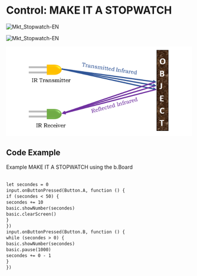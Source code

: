 # Control:  MAKE IT A STOPWATCH

![Mkt_Stopwatch-EN](https://github.com/Brilliant-Labs/bboard-tutorials-cards/blob/master/6_Control/Control6/Mkt_Stopwatch-EN.png?raw=true "Mkt_Stopwatch-ENN")

![Mkt_Stopwatch-EN](https://github.com/Brilliant-Labs/bboard-tutorials-v3/blob/master/bboard-tutorials-cards/6_Control/Control6/Mkt_Stopwatch-EN.png?raw=true "Mkt_Stopwatch-EN")

![Magic](https://github.com/Brilliant-Labs/bboard-tutorials-v3/blob/master/ir-distance/IRpic.png?raw=true "A magician's assistant")

## Code Example

Example MAKE IT A STOPWATCH using the b.Board

```blocks

let secondes = 0
input.onButtonPressed(Button.A, function () {
if (secondes < 50) {
secondes += 10
basic.showNumber(secondes)
basic.clearScreen()
}
})
input.onButtonPressed(Button.B, function () {
while (secondes > 0) {
basic.showNumber(secondes)
basic.pause(1000)
secondes += 0 - 1
}
})

```
